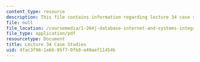 ```yaml
---
content_type: resource
description: This file contains information regarding lecture 34 case studies.
file: null
file_location: /coursemedia/1-264j-database-internet-and-systems-integration-technologies-fall-2013/4fac3f961e6695f70fb9e49aef11454b_MIT1_264JF13_L34_case.pdf
file_type: application/pdf
resourcetype: Document
title: Lecture 34 Case Studies
uid: 4fac3f96-1e66-95f7-0fb9-e49aef11454b
---
```

